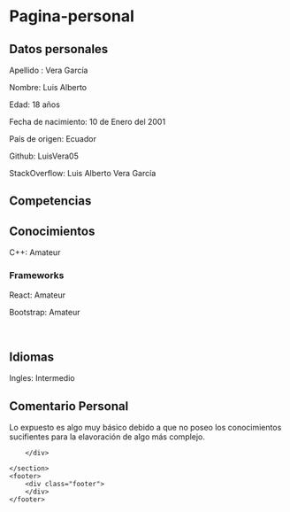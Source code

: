 
# Pagina-personal
<html lang="en">
<head>
    <meta charset="UTF-8">
    <meta name="viewport" content="width=device-width, initial-scale=1.0">
    <meta http-equiv="X-UA-Compatible" content="ie=edge">
    <link rel="stylesheet" href="./styles/main.css">
    <title>Pagina Personal</title>
</head>
<body>
    <!-- <header>
        <div class="header">
            <ul>
                <li><a href="">Datos personales</a></li>
                <li><a href="">Competencias</a></li>
                <li><a href="">Conoce más</a></li>
            </ul>
        </div>
    </header> -->
    <section>
        <div class="body">
            <h1>Datos personales</h1>  
            <div class="data">  
                <div class="info">
                    <p>Apellido : Vera García</p>    
                    <p>Nombre: Luis Alberto</p> 		
                    <p>Edad: 18 años</p>		
                    <p>Fecha de nacimiento: 10 de Enero del 2001</p>
                    <p>País de origen: Ecuador</p> 
                    <p>Github: LuisVera05</p>   
                    <p>StackOverflow: Luis Alberto Vera García</p>
                </div>
            </div>
            <h1>Competencias</h1> 				
            <div class="split">
                <h2>Conocimientos</h2>			
                <div class="split">							
                    <p> C++: Amateur</p>	                   		
                </div>
                <div class="split">
                    <h3>Frameworks</h3>
                    <p>React: Amateur</p>
                    <p>Bootstrap: Amateur</p><br>
                </div>
                <h2>Idiomas</h2>
                <p>Ingles: Intermedio</p>               
            </div>
        </div>
        <h1>Comentario Personal</h1> 				
            <div class="split">
                <p>Lo expuesto es algo muy básico debido a que no poseo los conocimientos sucifientes para la elavoración de algo más complejo.</p>
                
        </div>

    </section>
    <footer>
        <div class="footer">
        </div>
    </footer>

</body>
</html>
